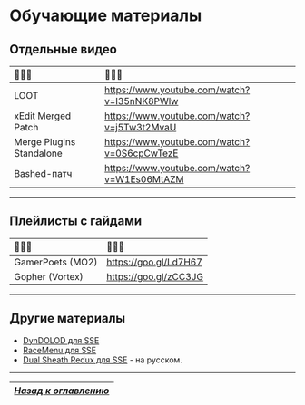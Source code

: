# Обучающие материалы

## Отдельные видео

|🔷🔷🔷|🔷🔷🔷|
|:-------------------------|:--------------------------------------------|
| LOOT                     | https://www.youtube.com/watch?v=I35nNK8PWlw |
| xEdit Merged Patch       | https://www.youtube.com/watch?v=j5Tw3t2MvaU |
| Merge Plugins Standalone | https://www.youtube.com/watch?v=0S6cpCwTezE |
| Bashed-патч              | https://www.youtube.com/watch?v=W1Es06MtAZM |

------

## Плейлисты с гайдами

|🔷🔷🔷|🔷🔷🔷|
|:-----------------|:----------------------|
| GamerPoets (MO2) | https://goo.gl/Ld7H67 |
| Gopher (Vortex)  | https://goo.gl/zCC3JG |

------

## Другие материалы

+ [DynDOLOD для SSE](http://forum.step-project.com/topic/13029-dyndolod-236-skyrim-se-beta-with-dynamic-lod/)
+ [RaceMenu для SSE](https://www.reddit.com/r/skyrimmods/comments/8akfzv/racemenu_for_new_skse_is_up/)
+ [Dual Sheath Redux для SSE](https://gamer-mods.ru/forum/73-2181-1) - на русском.

------

|[*Назад к оглавлению*](../01_Оглавление.md)|
|:---:|
